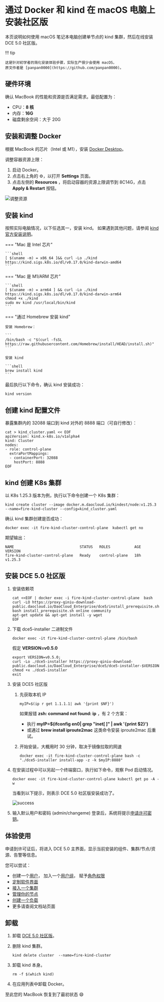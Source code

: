 # 通过 Docker 和 kind 在 macOS 电脑上安装社区版

本页说明如何使用 macOS 笔记本电脑创建单节点的 kind 集群，然后在线安装 DCE 5.0 社区版。

!!! tip

    这是针对初学者的简化安装体验步骤，实际生产很少会使用 macOS，
    原文作者是 [panpan0000](https://github.com/panpan0000)。

## 硬件环境

确认 MacBook 的性能和资源是否满足需求。最低配置为：

- CPU：**8 核**
- 内存：**16G**
- 磁盘剩余空间：大于 20G

## 安装和调整 Docker

根据 MacBook 的芯片（Intel 或 M1），安装 [Docker Desktop](https://docs.docker.com/desktop/install/mac-install/)。

调整容器资源上限：

1. 启动 Docker。
1. 点击右上角的 ⚙️，以打开 __Settings__ 页面。
1. 点击左侧的 __Resources__ ，将启动容器的资源上限调节到 8C14G，点击 __Apply & Restart__ 按钮。

![调整资源](https://docs.daocloud.io/daocloud-docs-images/docs/blogs/images/docker.png)

## 安装 kind

按照实际电脑情况，以下任选其一，安装 kind。
如果遇到其他问题，请参阅 [kind 官方安装说明](https://kind.sigs.k8s.io/docs/user/quick-start/#installation)。

=== "Mac 是 Intel 芯片"

    ```shell
    [ $(uname -m) = x86_64 ]&& curl -Lo ./kind https://kind.sigs.k8s.io/dl/v0.17.0/kind-darwin-amd64
    ```

=== "Mac 是 M1/ARM 芯片"

    ```shell
    [ $(uname -m) = arm64 ] && curl -Lo ./kind https://kind.sigs.k8s.io/dl/v0.17.0/kind-darwin-arm64
    chmod +x ./kind
    sudo mv kind /usr/local/bin/kind
    ```

=== "通过 Homebrew 安装 kind"

    安装 Homebrew：

    ```
    /bin/bash -c "$(curl -fsSL https://raw.githubusercontent.com/Homebrew/install/HEAD/install.sh)"
    ```

    安装 kind

    ```shell
    brew install kind
    ```

最后执行以下命令，确认 kind 安装成功：

```shell
kind version
```

## 创建 kind 配置文件

暴露集群内的 32088 端口到 kind 对外的 8888 端口（可自行修改）：

```shell
cat > kind_cluster.yaml << EOF
apiVersion: kind.x-k8s.io/v1alpha4
kind: Cluster
nodes:
- role: control-plane
  extraPortMappings:
  - containerPort: 32088
    hostPort: 8888
EOF
```

## kind 创建 K8s 集群

以 K8s 1.25.3 版本为例，执行以下命令创建一个 K8s 集群：

```shell
kind create cluster --image docker.m.daocloud.io/kindest/node:v1.25.3 --name=fire-kind-cluster --config=kind_cluster.yaml
```

确认 kind 集群创建是否成功：

```shell
docker exec -it fire-kind-cluster-control-plane  kubectl get no
```

期望输出：

```console
NAME                              STATUS   ROLES           AGE   VERSION
fire-kind-cluster-control-plane   Ready    control-plane   18h   v1.25.3
```

## 安装 DCE 5.0 社区版

1. 安装依赖项

    ```shell
    cat <<EOF | docker exec -i fire-kind-cluster-control-plane  bash
    curl -LO https://proxy-qiniu-download-public.daocloud.io/DaoCloud_Enterprise/dce5/install_prerequisite.sh
    bash install_prerequisite.sh online community
    apt-get update && apt-get install -y wget
    EOF
    ```

1. 下载 dce5-installer 二进制文件

    ```shell
    docker exec -it fire-kind-cluster-control-plane /bin/bash
    ```

    假定 __VERSION=v0.5.0__ 

    ```shell
    export VERSION=v0.5.0; 
    curl -Lo ./dce5-installer https://proxy-qiniu-download-public.daocloud.io/DaoCloud_Enterprise/dce5/dce5-installer-$VERSION
    chmod +x ./dce5-installer
    exit
    ```

1. 安装 DCE5 社区版

    1. 先获取本机 IP

        ```shell
        myIP=$(ip r get 1.1.1.1| awk '{print $NF}')
        ```

        如果报错 __zsh: command not found: ip__ ，有 2 个方案：

        - 执行 __myIP=$(ifconfig en0| grep "inet[ ]" | awk '{print $2}')__ 
        - 或通过 __brew install iproute2mac__ 这类命令安装 iproute2mac 后重试。

    1. 开始安装，大概用时 30 分钟，取决于镜像拉取的网速

        ```shell
        docker exec -it fire-kind-cluster-control-plane bash -c "./dce5-installer install-app -z -k $myIP:8888"
        ```

1. 在安装过程中可以另起一个终端窗口，执行如下命令，观察 Pod 启动情况。

    ```shell
    docker exec -it fire-kind-cluster-control-plane kubectl get po -A -w
    ```

    当看到以下提示，则表示 DCE 5.0 社区版安装成功了。

    ![success](https://docs.daocloud.io/daocloud-docs-images/docs/blogs/images/success.jpg)

1. 输入默认用户和密码 (admin/changeme) 登录后，系统将提示[申请许可密钥](../dce/license0.md)。

## 体验使用

申请到许可证后，将进入 DCE 5.0 主界面，显示当前安装的组件、集群/节点/资源、告警等信息。

您可以尝试：

- 创建一个[用户](../ghippo/user-guide/access-control/user.md)，
  加入一个[用户组](../ghippo/user-guide/access-control/group.md)，
  赋予[角色权限](../ghippo/user-guide/access-control/role.md)
- [定制软件界面](../ghippo/user-guide/platform-setting/appearance.md)
- [接入一个集群](../kpanda/user-guide/clusters/integrate-cluster.md)
- [管理你的节点](../kpanda/user-guide/nodes/node-check.md)
- [创建一个负载](../kpanda/user-guide/workloads/create-deployment.md)
- 更多请查阅文档站页面

## 卸载

1. 卸载 [DCE 5.0 社区版](../install/uninstall.md)。
1. 删除 kind 集群。

    ```
    kind delete cluster  --name=fire-kind-cluster
    ```

1. 卸载 kind 本身。

    ```
    rm -f $(which kind)
    ```

1. 在应用列表中卸载 Docker。

至此您的 MacBook 恢复到了最初状态 😄

